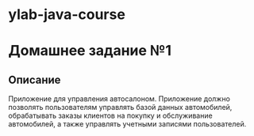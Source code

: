 # ylab-java-course

# Домашнее задание №1

## Описание
Приложение для управления автосалоном. Приложение должно позволять пользователям управлять базой данных автомобилей, обрабатывать заказы клиентов на покупку и обслуживание автомобилей, а также управлять учетными записями пользователей.

